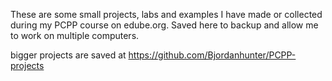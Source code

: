 These are some small projects, labs and examples I have made or collected during my PCPP course on edube.org. Saved here to backup and allow me to work on multiple computers.

bigger projects are saved at https://github.com/Bjordanhunter/PCPP-projects
